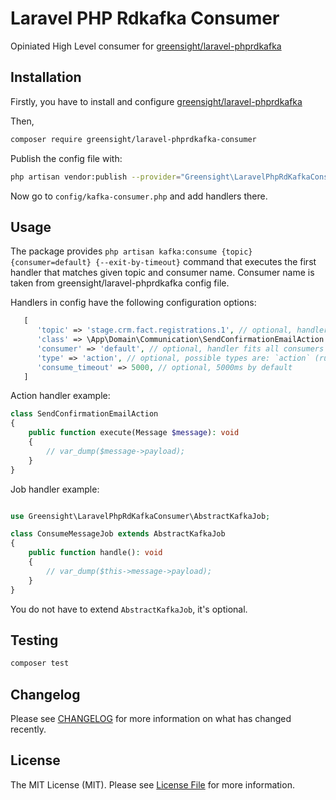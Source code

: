 # Laravel PHP Rdkafka Consumer

Opiniated High Level consumer for [greensight/laravel-phprdkafka](https://github.com/greensight/laravel-php-rdkafka)

## Installation

Firstly, you have to install and configure [greensight/laravel-phprdkafka](https://github.com/greensight/laravel-php-rdkafka)

Then,
```bash
composer require greensight/laravel-phprdkafka-consumer
```

Publish the config file with:
```bash
php artisan vendor:publish --provider="Greensight\LaravelPhpRdKafkaConsumer\LaravelPhpRdKafkaConsumerServiceProvider" --tag="kafka-consumer-config"
```

Now go to `config/kafka-consumer.php` and add handlers there.

## Usage

The package provides `php artisan kafka:consume {topic} {consumer=default} {--exit-by-timeout}` command that executes the first handler that matches given topic and consumer name. Consumer name is taken from greensight/laravel-phprdkafka config file.

Handlers in config have the following configuration options:

```php
   [
      'topic' => 'stage.crm.fact.registrations.1', // optional, handler fits all topics by default
      'class' => \App\Domain\Communication\SendConfirmationEmailAction::class,
      'consumer' => 'default', // optional, handler fits all consumers by default
      'type' => 'action', // optional, possible types are: `action` (run execute() method on the given class) and `job` (dispatch the given Laravel job). Defaults to `action`
      'consume_timeout' => 5000, // optional, 5000ms by default
   ]

```

Action handler example:

```php
class SendConfirmationEmailAction
{
    public function execute(Message $message): void
    {
        // var_dump($message->payload);
    }
}
```

Job handler example:

```php

use Greensight\LaravelPhpRdKafkaConsumer\AbstractKafkaJob;

class ConsumeMessageJob extends AbstractKafkaJob
{
    public function handle(): void
    {
        // var_dump($this->message->payload);
    }
}

```

You do not have to extend `AbstractKafkaJob`, it's optional.

## Testing

```bash
composer test
```

## Changelog

Please see [CHANGELOG](CHANGELOG.md) for more information on what has changed recently.

## License

The MIT License (MIT). Please see [License File](LICENSE.md) for more information.
